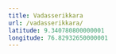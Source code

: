 ```yaml
---
title: Vadasserikkara
url: /vadasserikkara/
latitude: 9.340780800000001
longitude: 76.82932650000001
---
```

